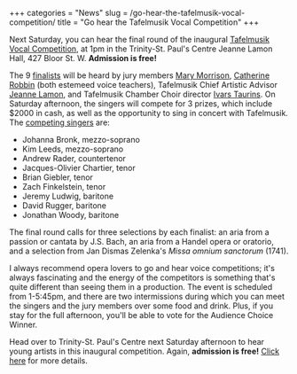 +++
categories = "News"
slug = /go-hear-the-tafelmusik-vocal-competition/
title = "Go hear the Tafelmusik Vocal Competition"
+++

Next Saturday, you can hear the final round of the inaugural [Tafelmusik Vocal Competition](http://www.tafelmusik.org/education/tafelmusik-vocal-competition), at 1pm in the Trinity-St. Paul's Centre Jeanne Lamon Hall, 427 Bloor St. W. **Admission is free!**

The 9 [finalists](http://www.tafelmusik.org/competition-finalists-biographies) will be heard by jury members [Mary Morrison](http://www.thecanadianencyclopedia.ca/en/article/mary-morrison-emc/), [Catherine Robbin](http://www.thecanadianencyclopedia.ca/en/article/catherine-robbin-emc/) (both estemeed voice teachers), Tafelmusik Chief Artistic Advisor [Jeanne Lamon](http://www.tafelmusik.org/about/bios/jeanne-lamon), and Tafelmusik Chamber Choir director [Ivars Taurins](http://www.tafelmusik.org/about/choir/bios/ivars-taurins). On Saturday afternoon, the singers will compete for 3 prizes, which include $2000 in cash, as well as the opportunity to sing in concert with Tafelmusik. The [competing singers](http://www.tafelmusik.org/competition-finalists-biographies) are:

- Johanna Bronk, mezzo-soprano
- Kim Leeds, mezzo-soprano
- Andrew Rader, countertenor
- Jacques-Olivier Chartier, tenor
- Brian Giebler, tenor
- Zach Finkelstein, tenor
- Jeremy Ludwig, baritone
- David Rugger, baritone
- Jonathan Woody, baritone

The final round calls for three selections by each finalist: an aria from a passion or cantata by J.S. Bach, an aria from a Handel opera or oratorio, and a selection from Jan Dismas Zelenka's *Missa omnium sanctorum* (1741).

I always recommend opera lovers to go and hear voice competitions; it's always fascinating and the energy of the competitors is something that's quite different than seeing them in a production. The event is scheduled from 1-5:45pm, and there are two intermissions during which you can meet the singers and the jury members over some food and drink. Plus, if you stay for the full afternoon, you'll be able to vote for the Audience Choice Winner.

Head over to Trinity-St. Paul's Centre next Saturday afternoon to hear young artists in this inaugural competition. Again, **admission is free!** [Click here](http://www.tafelmusik.org/education/tafelmusik-vocal-competition) for more details.
